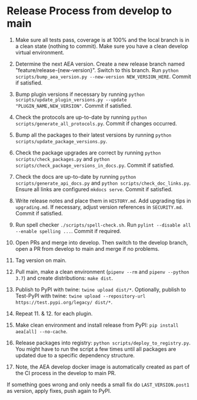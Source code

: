 
# Release Process from develop to main

1. Make sure all tests pass, coverage is at 100% and the local branch is in a clean state (nothing to commit). Make sure you have a clean develop virtual environment.

2. Determine the next AEA version. Create a new release branch named "feature/release-{new-version}". Switch to this branch. Run `python scripts/bump_aea_version.py --new-version NEW_VERSION_HERE`. Commit if satisfied.

3. Bump plugin versions if necessary by running `python scripts/update_plugin_versions.py --update "PLUGIN_NAME,NEW_VERSION"`. Commit if satisfied.

4. Check the protocols are up-to-date by running `python scripts/generate_all_protocols.py`. Commit if changes occurred.

5. Bump all the packages to their latest versions by running `python scripts/update_package_versions.py`.

6. Check the package upgrades are correct by running `python scripts/check_packages.py` and `python scripts/check_package_versions_in_docs.py`. Commit if satisfied.

7. Check the docs are up-to-date by running `python scripts/generate_api_docs.py` and `python scripts/check_doc_links.py`. Ensure all links are configured `mkdocs serve`. Commit if satisfied.

8. Write release notes and place them in `HISTORY.md`. Add upgrading tips in `upgrading.md`. If necessary, adjust version references in `SECURITY.md`. Commit if satisfied.

9. Run spell checker `./scripts/spell-check.sh`. Run `pylint --disable all --enable spelling ...`. Commit if required.

10. Open PRs and merge into develop. Then switch to the develop branch, open a PR from develop to main and merge if no problems.

11. Tag version on main.

12. Pull main, make a clean environment (`pipenv --rm` and `pipenv --python 3.7`) and create distributions: `make dist`.

13. Publish to PyPI with twine: `twine upload dist/*`. Optionally, publish to Test-PyPI with twine:
`twine upload --repository-url https://test.pypi.org/legacy/ dist/*`.

14. Repeat 11. & 12. for each plugin.

15. Make clean environment and install release from PyPI: `pip install aea[all] --no-cache`.

16. Release packages into registry: `python scripts/deploy_to_registry.py`. You might have to run the script a few times until all packages are updated due to a specific dependency structure.

17. Note, the AEA develop docker image is automatically created as part of the CI process in the develop to main PR.

If something goes wrong and only needs a small fix do `LAST_VERSION.post1` as version, apply fixes, push again to PyPI.
